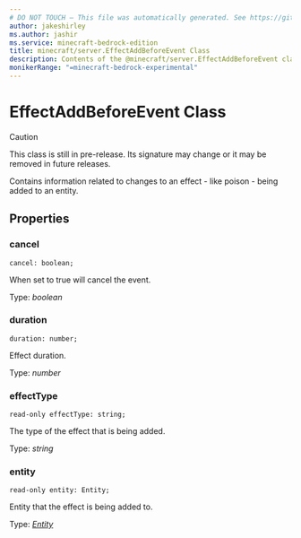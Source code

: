 ```yaml
---
# DO NOT TOUCH — This file was automatically generated. See https://github.com/mojang/minecraftapidocsgenerator to modify descriptions, examples, etc.
author: jakeshirley
ms.author: jashir
ms.service: minecraft-bedrock-edition
title: minecraft/server.EffectAddBeforeEvent Class
description: Contents of the @minecraft/server.EffectAddBeforeEvent class.
monikerRange: "=minecraft-bedrock-experimental"
---
```

# EffectAddBeforeEvent Class

> [!CAUTION]
> This class is still in pre-release.  Its signature may change or it may be removed in future releases.

Contains information related to changes to an effect - like poison - being added to an entity.

## Properties

### **cancel**
`cancel: boolean;`

When set to true will cancel the event.

Type: *boolean*

### **duration**
`duration: number;`

Effect duration.

Type: *number*

### **effectType**
`read-only effectType: string;`

The type of the effect that is being added.

Type: *string*

### **entity**
`read-only entity: Entity;`

Entity that the effect is being added to.

Type: [*Entity*](Entity.md)
